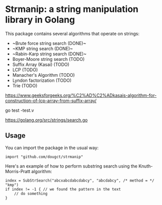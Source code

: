 # Strmanip: a string manipulation library in Golang

This package contains several algorithms that operate on strings:


  - ~Brute force string search (DONE)~
  - ~KMP string search (DONE)~
  - ~Rabin-Karp string search (DONE)~
  - Boyer-Moore string search (TODO)
  - Suffix Array (Kasai) (TODO)
  - LCP (TODO)
  - Manacher's Algorithm (TODO)
  - Lyndon factorization (TODO)
  - Trie (TODO)

https://www.geeksforgeeks.org/%C2%AD%C2%ADkasais-algorithm-for-construction-of-lcp-array-from-suffix-array/

go test -test.v

https://golang.org/src/strings/search.go

## Usage

You can import the package in the usual way:

```golang
import "github.com/dougct/strmanip"
```

Here's an example of how to perform substring search using the Knuth-Morris-Pratt algorithm:

```golang
index = SubStrSearch("abcxabcdabcdabcy", "abcdabcy", /* method = */ "kmp")
if index != -1 { // we found the pattern in the text
    // do something
}
```

